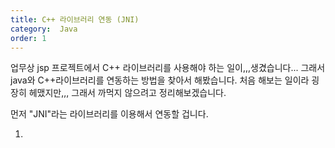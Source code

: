 ```yaml
---
title: C++ 라이브러리 연동 (JNI)
category:  Java
order: 1
---
```


업무상 jsp 프로젝트에서 C++ 라이브러리를 사용해야 하는 일이,,,생겼습니다...
그래서 java와 C++라이브러리를 연동하는 방법을 찾아서 해봤습니다.
처음 해보는 일이라 굉장히 헤맸지만,,, 그래서 까먹지 않으려고 정리해보겠습니다.

먼저 "JNI"라는 라이브러리를 이용해서 연동할 겁니다.

1. 